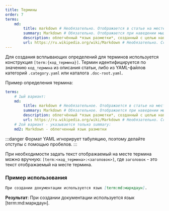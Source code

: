 ```yaml
---
title: Термины
order: 7
terms:
    md:
        title: markdown # Необязательно. Отображается в статье на месте термина (если не указано, то отображается код термина)
        summary: Markdown # Обязательно. Отображается при наведении мышки на термин.
        description: облегчённый *язык разметки*, созданный с целью написания наиболее читаемого и удобного для правки текста, но пригодного для преобразования в языки для продвинутых публикаций. # Необязательно. Текст в формате markdown, отображается ниже summary.
        url: https://ru.wikipedia.org/wiki/Markdown # Необязательно. Ссылка на подробное описание термина. Может быть относительной или абсолютной.
---
```


Для создания всплывающих определений для терминов используется конструкция `[term:{код_термина}]`. Термин идентифицируется по значению `код_термина` из описания статьи, либо из YAML-файлов категорий `.category.yaml` или каталога `.doc-root.yaml`. 

Пример определения термина:

```yaml
terms:
    # 1ый вариант:
    md:
        title: markdown # Необязательное. Отображается в статье на месте термина (если не указано, то отображается код термина)
        summary: Markdown # Обязательное. Отображается при наведении мышки на термин.
        description: облегчённый *язык разметки*, созданный с целью написания наиболее читаемого и удобного для правки текста, но пригодного для преобразования в языки для продвинутых публикаций. # Необязательное. Текст в формате markdown, отображается ниже summary.
        url: https://ru.wikipedia.org/wiki/Markdown # Необязательно. Ссылка на подробное описание термина. Может быть относительной или абсолютной.
    # 2ой вариант - указывается только summary:
    md2: Markdown - облегченный язык разметки
```

:::danger
Формат YAML игнорирует табуляцию, поэтому делайте отступы с помощью пробелов.
:::

При необходимости задать текст отображаемый на месте термина можно вручную: `[term:<код_термина>:<заголовок>]`, где `заголовок` - это текст отображаемый на месте термина.

### Пример использования

```md
При создании документации используется язык [term:md:маркдаун].
```

**Результат**: При создании документации используется язык [term:md:маркдаун].
